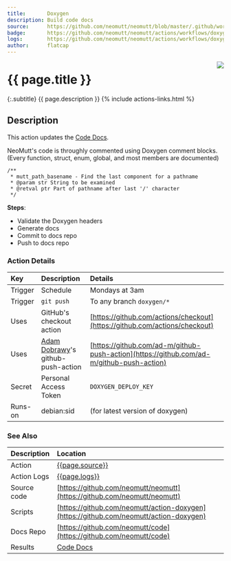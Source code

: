 ```yaml
---
title:       Doxygen
description: Build code docs
source:      https://github.com/neomutt/neomutt/blob/master/.github/workflows/doxygen.yml
badge:       https://github.com/neomutt/neomutt/actions/workflows/doxygen.yml/badge.svg
logs:        https://github.com/neomutt/neomutt/actions/workflows/doxygen.yml
author:      flatcap
---
```


<div style="float: right;">
<a href="{{page.logs}}"><img src="{{page.badge}}" /></a>
</div>

# {{ page.title }}

{:.subtitle}
{{ page.description }}
{% include actions-links.html %}

## Description

This action updates the [Code Docs](https://neomutt.org/code).

NeoMutt's code is throughly commented using Doxygen comment blocks.<br>
(Every function, struct, enum, global, and most members are documented)

```comment
/**
 * mutt_path_basename - Find the last component for a pathname
 * @param str String to be examined
 * @retval ptr Part of pathname after last '/' character
 */
```

**Steps**:
- Validate the Doxygen headers
- Generate docs
- Commit to docs repo
- Push to docs repo

### Action Details

| Key     | Description                                                  | Details                                                                                  |
| :------ | :----------------------------------------------------------- | :--------------------------------------------------------------------------------------- |
| Trigger | Schedule                                                     | Mondays at 3am                                                                           |
| Trigger | `git push`                                                   | To any branch `doxygen/*`                                                                |
| Uses    | GitHub's checkout action                                     | [https://github.com/actions/checkout](https://github.com/actions/checkout)               |
| Uses    | [Adam Dobrawy](https://github.com/ad-m)'s github-push-action | [https://github.com/ad-m/github-push-action](https://github.com/ad-m/github-push-action) |
| Secret  | Personal Access Token                                        | `DOXYGEN_DEPLOY_KEY`                                                                     |
| Runs-on | debian:sid                                                   | (for latest version of doxygen)                                                          |

### See Also

| Description | Location                                                                                     |
| :---------- | :------------------------------------------------------------------------------------------- |
| Action      | [{{page.source}}]({{page.source}})                                                           |
| Action Logs | [{{page.logs}}]({{page.logs}})                                                               |
| Source code | [https://github.com/neomutt/neomutt](https://github.com/neomutt/neomutt)                     |
| Scripts     | [https://github.com/neomutt/action-doxygen](https://github.com/neomutt/action-doxygen)       |
| Docs Repo   | [https://github.com/neomutt/code](https://github.com/neomutt/code)                           |
| Results     | [Code Docs](https://neomutt.org/code)                                                        |

